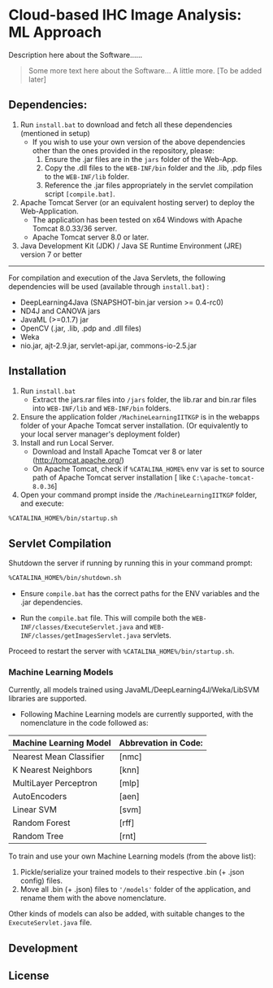 # Cloud-based IHC Image Analysis: ML Approach 

Description here about the Software......
 > Some more text here about the Software...
 > A little more.
 > [To be added later]

## Dependencies:

1. Run `install.bat` to download and fetch all these dependencies (mentioned in setup) 
    - If you wish to use your own version of the above dependencies other than the ones provided in the repository, please:
    	1.  Ensure the .jar files are in the `jars` folder of the Web-App.
        2. Copy the .dll files to the `WEB-INF/bin` folder and the .lib, .pdp files to the `WEB-INF/lib` folder.
        3. Reference the .jar files appropriately in the servlet compilation script `[compile.bat]`.
2. Apache Tomcat Server (or an equivalent hosting server) to deploy the Web-Application.
    - The application has been tested on x64 Windows with Apache Tomcat 8.0.33/36 server.
    - Apache Tomcat server 8.0 or later.
3. Java Development Kit (JDK) / Java SE Runtime Environment (JRE) version 7 or better
---
For compilation and execution of the Java Servlets, the following dependencies will be used (available through `install.bat`) :
 - DeepLearning4Java (SNAPSHOT-bin.jar version >= 0.4-rc0)
 - ND4J and CANOVA jars
 - JavaML (>=0.1.7) jar
 - OpenCV (.jar, .lib, .pdp and .dll files)
 - Weka
 - nio.jar, ajt-2.9.jar, servlet-api.jar, commons-io-2.5.jar

## Installation

1. Run `install.bat`
    - Extract the jars.rar files into `/jars` folder, the lib.rar and bin.rar files into `WEB-INF/lib` and `WEB-INF/bin` folders.
2. Ensure the application folder `/MachineLearningIITKGP` is in the webapps folder of your Apache Tomcat server installation. (Or equivalently to your local server manager's deployment folder)
3. Install and run Local Server.
    -   Download and Install Apache Tomcat ver 8 or later (http://tomcat.apache.org/)
    -   On Apache Tomcat, check if `%CATALINA_HOME%` env var is set to source path of Apache Tomcat server installation [ like `C:\apache-tomcat-8.0.36`]
4. Open your command prompt inside the `/MachineLearningIITKGP` folder, and execute:
```sh
%CATALINA_HOME%/bin/startup.sh 
```
## Servlet Compilation

 Shutdown the server if running by running this in your command prompt:
```sh
%CATALINA_HOME%/bin/shutdown.sh
```
 - Ensure ```compile.bat``` has the correct paths for the ENV variables and the .jar dependencies.

 - Run the ```compile.bat``` file. This will compile both the ```WEB-INF/classes/ExecuteServlet.java``` and ```WEB-INF/classes/getImagesServlet.java``` servlets.

Proceed to restart the server with ```%CATALINA_HOME%/bin/startup.sh```.

### Machine Learning Models

Currently, all models trained using JavaML/DeepLearning4J/Weka/LibSVM libraries are supported. 
- Following Machine Learning models are currently supported, with the nomenclature in the code followed as:

| Machine Learning Model | Abbrevation in Code: |
| ------ | ------ |
| Nearest Mean Classifier | [nmc] |
| K Nearest Neighbors | [knn] |
| MultiLayer Perceptron | [mlp] |
| AutoEncoders | [aen] |
| Linear SVM| [svm] |
| Random Forest | [rff] |
| Random Tree | [rnt] |

 To train and use your own Machine Learning models (from the above list):
 1. Pickle/serialize your trained models to their respective .bin (+ .json config) files.
 2. Move all .bin (+ .json) files to `'/models'` folder of the application, and rename them with the above nomenclature.

Other kinds of models can also be added, with suitable changes to the `ExecuteServlet.java` file.


## Development

License
----
